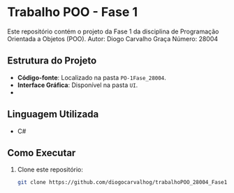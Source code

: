 # Trabalho POO - Fase 1

Este repositório contém o projeto da Fase 1 da disciplina de Programação Orientada a Objetos (POO). 
Autor: Diogo Carvalho Graça
Número: 28004

## Estrutura do Projeto
- **Código-fonte**: Localizado na pasta `PO-1Fase_28004`.
- **Interface Gráfica**: Disponível na pasta `UI`.
- 
## Linguagem Utilizada
- C#

## Como Executar
1. Clone este repositório:
   ```bash
   git clone https://github.com/diogocarvalhog/trabalhoPOO_28004_Fase1.git
